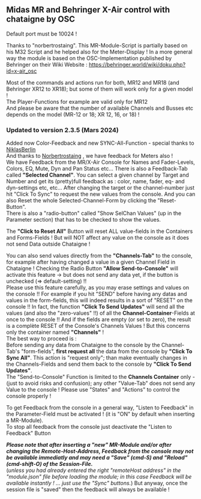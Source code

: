 ## Midas MR and Behringer X-Air control with chataigne by OSC
Default port must be 10024 !

Thanks to "norbertrostaing". This MR-Module-Script  is partially based on his M32 Script and he helped also for the Meter-Display !
In a more general way the module is based on the OSC-Implementation published by Behringer on their Wiki Website : https://behringer.world/wiki/doku.php?id=x-air_osc     

Most of the commands and actions run for both, MR12 and MR18 (and Behringer XR12 to XR18); but some of them will work only for a given model !   
The Player-Functions for example are valid only for MR12   
And please be aware that the number of available Channels and Busses etc depends on the model (MR-12 or 18; XR 12, 16, or 18) !

### Updated to version 2.3.5  (Mars 2024)
Added now Color-Feedback and new SYNC-All-Function - special thanks to [NiklasBerlin](https://github.com/niklasberlin/Midas-MR-Chataigne-Module)    
And thanks to [Norbertrostaing](https://github.com/norbertrostaing) , we have feedback for Meters also !       
We have Feedback from the MR/X-Air Console for Names and Fader-Levels, Colors, EQ, Mute, Dyn and Pan Status etc... 
There is also a Feedback-Tab called **"Selected Channel"**. You can select a given channel by Target and Number and get its (pretty)full feedback as : color, name, fader, eq- and dyn-settings etc, etc...  After changing the target or the channel-number just hit "Click To Sync" to request the new values from the console. And you can also Reset the whole Selected-Channel-Form by clicking the "Reset-Button".   
There is also a "radio-button" called "Show SelChan Values" (up in the Parameter section) that has to be checked to show the values.   
    
The **"Click to Reset All"** Button will reset ALL value-fields in the Containers and Forms-Fields ! But will NOT affect any value on the console as it does not send Data outside Chataigne !  

You can also send values directly from the **"Channels-Tab"** to the console, for example after having changed a value in a given Channel Field in Chataigne ! Checking the Radio Button **"Allow Send-to-Console"** will activate this feature -> but does not send any data yet, if the button is unchecked (=> default-setting) !!   
Please use this feature carefully, as you may erase settings and values on the console !!  For example if you hit "SEND" before having any datas and values in the form-fields, this will indeed results in a sort of "RESET" on the console !! In fact, the function **"Click To Send Updates"** will send all the values (and also the "zero-values" !!) of all the **Channel-Container**-Fields at once to the console !! And if the fields are empty (or set to zero), the result is a complète RESET of the Console's Channels Values !
But this concerns only the container named **"Channels"** !       
The best way to proceed is :  
Before sending any data from Chataigne to the console by the Channel-Tab's "form-fields", **first request all** the data from the console by **"Click To Sync All"**. This action is "request only"; than make eventually changes in the Channels-Fields and send them back to the console by **"Click To Send Updates"**.     
The "Send-to-Console" Function is limited to the **Channels Container** only - (just to avoid risks and confusion); any other "Value-Tab" does not send any Value to the console !
Please use "States" and "Actions" to control the console properly !

To get Feedback from the console in a general way, "Listen to Feedback" in the Parameter-Field must be activated ! (it is "ON" by default when inserting a MR-Module).   
To stop all feedback from the console just deactivate the "Listen to Feedback" Button  
 
***Please note that after  inserting a "new" MR-Module and/or after changing the Remote-Host-Address, Feedback from the console may not be available immediatly and may need a "Save" (cmd-S) and  "Reload" (cmd-shift-O) of the Session-File.***   
(*unless you had already entered the right "remoteHost address" in the "module.json" file before loading the module; in this case Feedback will be available instantly ! ... just use the "Sync" buttons.*) But anyway, once the session file is "saved" then the feedback will always be available !   
